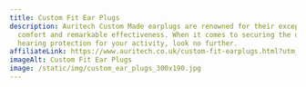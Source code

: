 ```yaml
---
title: Custom Fit Ear Plugs
description: Auritech Custom Made earplugs are renowned for their exceptional
  comfort and remarkable effectiveness. When it comes to securing the ultimate
  hearing protection for your activity, look no further.
affiliateLink: https://www.auritech.co.uk/custom-fit-earplugs.html?utm_source=arragon_affiliates&utm_content=homae_page
imageAlt: Custom Fit Ear Plugs
image: /static/img/custom_ear_plugs_300x190.jpg
---
```

